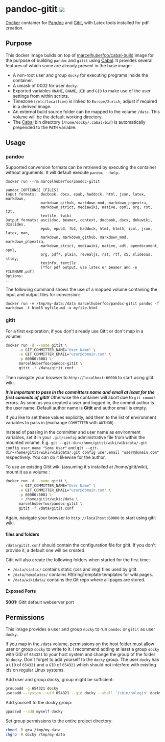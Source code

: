 # pandoc-gitit [![](https://images.microbadger.com/badges/version/marcelhuberfoo/pandoc-gitit.svg)](http://microbadger.com/images/marcelhuberfoo/pandoc-gitit "Get your own version badge on microbadger.com")
[Docker][docker] container for [Pandoc][pandoc]
and [Gitit][gitit], with Latex tools installed for pdf creation.

## Purpose

This docker image builds on top of [marcelhuberfoo/cabal-build][dockercabal] image for the purpose of building
`pandoc` and `gitit` using [Cabal][cabal]. It provides several features of which some are already present in the base image:

* A non-root user and group `docky` for executing programs inside the container.
* A umask of 0002 for user `docky`.
* Exported variables `UNAME`, `GNAME`, `UID` and `GID` to make use of the user settings from within scripts.
* Timezone (`/etc/localtime`) is linked to `Europe/Zurich`, adjust if required in a derived image.
* An external build source folder can be mapped to the volume `/data`. This volume will be the default working directory.
* The [Cabal][cabal] bin directory (`/home/docky/.cabal/bin`) is automatically prepended to the `PATH` variable.

## Usage

### pandoc

Supported conversion formats can be retrieved by executing the container without arguments. It will default 
execute `pandoc --help`.

```
docker run --rm marcelhuberfoo/pandoc-gitit

pandoc [OPTIONS] [FILES]
Input formats:  docbook, docx, epub, haddock, html, json, latex, markdown,
                markdown_github, markdown_mmd, markdown_phpextra,
                markdown_strict, mediawiki, native, opml, org, rst, t2t,
                textile, twiki
Output formats: asciidoc, beamer, context, docbook, docx, dokuwiki, dzslides,
                epub, epub3, fb2, haddock, html, html5, icml, json, latex, man,
                markdown, markdown_github, markdown_mmd, markdown_phpextra,
                markdown_strict, mediawiki, native, odt, opendocument, opml,
                org, pdf*, plain, revealjs, rst, rtf, s5, slideous, slidy,
                texinfo, textile
                [*for pdf output, use latex or beamer and -o FILENAME.pdf]
Options:
...
```
The following command shows the use of a mapped volume containing the input and output files for conversion:

```
docker run -v /tmp/my-data:/data marcelhuberfoo/pandoc-gitit pandoc -f markdown -t html5 myfile.md -o myfile.html
```


### gitit

For a first exploration, if you don't already use Gitit or don't map in a volume:

```bash
docker run -d --name gitit \
      -e GIT_COMMITTER_NAME="User Name" \
      -e GIT_COMMITTER_EMAIL="user@domain.com" \
      -p 60000:5001 \
      marcelhuberfoo/pandoc-gitit \
      gitit -f /data/gitit.conf
```
Then navigate your browser to `http://localhost:60000` to start using gitit wiki.

***It is important to pass in the committers name and email at least for the first commits of gitit!***
Otherwise the container will abort due to `git commit` errors. As soon as you created a user and logged in,
the commit author is the user name. Default author name is **Gitit** and author email is empty.

If you like to set these values explicitly, add them to the list of environment variables to pass in
(exchange `COMMITTER` with `AUTHOR`).

Instead of passing in the committer and user name as environment variables, set it in your `.git/config`
administrative file from within the mounted volume.
E.g. `git --git-dir=/home/gitit/wiki/wikidata/.git config user.name "Some User"` and
`git --git-dir=/home/gitit/wiki/wikidata/.git config user.email "user@domain.com"` respectively.
You can do it likewise for the author.

To use an existing Gitit wiki (assuming it's installed at /home/gitit/wiki), mount it as a volume :

```bash
docker run -d --name gitit \
      -e GIT_COMMITTER_NAME="User Name" \
      -e GIT_COMMITTER_EMAIL="user@domain.com" \
      -p 60000:5001 \
      -v /home/gitit/wiki:/data \
      marcelhuberfoo/pandoc-gitit \
      gitit -f /data/gitit.conf
```

Again, navigate your browser to `http://localhost:60000` to start using gitit wiki.

#### files and folders

`/data/gitit.conf` should contain the configuration file for gitit.
If you don't provide it, a default one will be created.

Gitit will also create the following folders when started for the first time:

- `/data/static/` contains static (css and img) files used by gitit.
- `/data/templates/` contains HStringTemplate templates for wiki pages.
- `/data/wikidata/` contains the Git repo where all pages are stored.

#### Exposed Ports

**5001:** Gitit default webserver port

## Permissions

This image provides a user and group `docky` to run `pandoc` or `gitit` as user `docky`.

If you map in the `/data` volume, permissions on the host folder must allow user or group `docky` to write to it. I recommend adding at least a group `docky` with GID of `654321` to your host system and change the group of the folder to `docky`. Don't forget to add yourself to the `docky` group.
The user `docky` has a `UID` of `654321` and a `GID` of `654321` which should not interfere with existing ids on regular Linux systems.

Add user and group docky, group might be sufficient:
```bash
groupadd -g 654321 docky
useradd --system --uid 654321 --gid docky --shell '/sbin/nologin' docky
```

Add yourself to the docky group:
```bash
gpasswd --add myself docky
```

Set group permissions to the entire project directory:
```bash
chmod -R g+w /tmp/my-data
chgrp -R docky /tmp/my-data
```

[cabal]: https://haskell.org/haskellwiki/Cabal
[docker]: https://www.docker.io/
[pandoc]: http://johnmacfarlane.net/pandoc
[gitit]: http://gitit.net/
[dockercabal]: https://registry.hub.docker.com/u/marcelhuberfoo/cabal-build/
